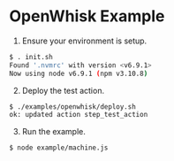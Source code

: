 # OpenWhisk Example

1. Ensure your environment is setup.
```bash
$ . init.sh
Found '.nvmrc' with version <v6.9.1>
Now using node v6.9.1 (npm v3.10.8)
```

2. Deploy the test action.
```bash
$ ./examples/openwhisk/deploy.sh
ok: updated action step_test_action
```

3. Run the example.
```bash
$ node example/machine.js
```
